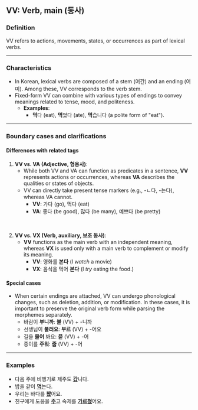## VV: Verb, main (동사)

### Definition
VV refers to actions, movements, states, or occurrences as part of lexical verbs.

---

### Characteristics
- In Korean, lexical verbs are composed of a stem (어간) and an ending (어미). Among these, VV corresponds to the verb stem.  
- Fixed-form VV can combine with various types of endings to convey meanings related to tense, mood, and politeness.
  - **Examples**:
    - **먹**다 (eat), **먹**었다 (ate), **먹**습니다 (a polite form of "eat").

---

### Boundary cases and clarifications

#### Differences with related tags
1. **VV vs. VA (Adjective, 형용사)**:
   - While both VV and VA can function as predicates in a sentence, **VV** represents actions or occurrences, whereas **VA** describes the qualities or states of objects.  
   - VV can directly take present tense markers (e.g., -ㄴ다, -는다), whereas VA cannot.
     - **VV**: 가다 (go), 먹다 (eat)  
     - **VA**: 좋다 (be good), 많다 (be many), 예쁘다 (be pretty)
<br>

2. **VV vs. VX (Verb, auxiliary, 보조 동사)**:
   - **VV** functions as the main verb with an independent meaning, whereas **VX** is used only with a main verb to complement or modify its meaning.  
      - **VV**: 영화를 **본다** (I *watch* a movie)
      - **VX**: 음식을 먹어 **본다** (I *try* eating the food.)

#### Special cases
- When certain endings are attached, VV can undergo phonological changes, such as deletion, addition, or modification. In these cases, it is important to preserve the original verb form while parsing the morphemes separately.
  - 바람이 **부니까**: **불** (VV) + -니까  
  - 선생님이 **불러요**: **부르** (VV) + -어요  
  - 길을 **물어** 봐요: **묻** (VV) + -어  
  - 종이를 **주워**: **줍** (VV) + -어  

---

### Examples
- 다음 주에 비행기로 제주도 <ins>**갑**</ins>니다.
- 밥을 같이 <ins>**먹**</ins>는다.  
- 우리는 바다를 <ins>**봤**</ins>어요.  
- 친구에게 도움을 <ins>**주**</ins>고 숙제를 <ins>**가르쳤**</ins>어요.